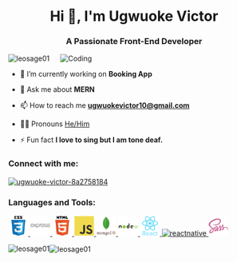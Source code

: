 <h1 align="center">Hi 👋, I'm Ugwuoke Victor</h1>
<h3 align="center">A Passionate Front-End Developer</h3>

<img align="right" alt="Coding" width="400" src="https://i.pinimg.com/474x/d3/9f/ca/d39fcae9dc1caba7c5795ee4db8b2313.jpg">

<p align="left"> <img src="https://komarev.com/ghpvc/?username=leosage01&label=Profile%20views&color=0e75b6&style=flat" alt="leosage01" /> </p>

- 🔭 I’m currently working on **Booking App**

- 💬 Ask me about **MERN**

- 📫 How to reach me **ugwuokevictor10@gmail.com**

- 💪🏽 Pronouns [He/Him](He/Him)

- ⚡ Fun fact **I love to sing but I am tone deaf.**

<h3 align="left">Connect with me:</h3>
<p align="left">
<a href="https://linkedin.com/in/ugwuoke-victor-8a2758184" target="blank"><img align="center" src="https://raw.githubusercontent.com/rahuldkjain/github-profile-readme-generator/master/src/images/icons/Social/linked-in-alt.svg" alt="ugwuoke-victor-8a2758184" height="30" width="40" /></a>
</p>

<h3 align="left">Languages and Tools:</h3>
<p align="left"> <a href="https://www.w3schools.com/css/" target="_blank" rel="noreferrer"> <img src="https://raw.githubusercontent.com/devicons/devicon/master/icons/css3/css3-original-wordmark.svg" alt="css3" width="40" height="40"/> </a> <a href="https://expressjs.com" target="_blank" rel="noreferrer"> <img src="https://raw.githubusercontent.com/devicons/devicon/master/icons/express/express-original-wordmark.svg" alt="express" width="40" height="40"/> </a> <a href="https://www.w3.org/html/" target="_blank" rel="noreferrer"> <img src="https://raw.githubusercontent.com/devicons/devicon/master/icons/html5/html5-original-wordmark.svg" alt="html5" width="40" height="40"/> </a> <a href="https://developer.mozilla.org/en-US/docs/Web/JavaScript" target="_blank" rel="noreferrer"> <img src="https://raw.githubusercontent.com/devicons/devicon/master/icons/javascript/javascript-original.svg" alt="javascript" width="40" height="40"/> </a> <a href="https://www.mongodb.com/" target="_blank" rel="noreferrer"> <img src="https://raw.githubusercontent.com/devicons/devicon/master/icons/mongodb/mongodb-original-wordmark.svg" alt="mongodb" width="40" height="40"/> </a> <a href="https://nodejs.org" target="_blank" rel="noreferrer"> <img src="https://raw.githubusercontent.com/devicons/devicon/master/icons/nodejs/nodejs-original-wordmark.svg" alt="nodejs" width="40" height="40"/> </a> <a href="https://reactjs.org/" target="_blank" rel="noreferrer"> <img src="https://raw.githubusercontent.com/devicons/devicon/master/icons/react/react-original-wordmark.svg" alt="react" width="40" height="40"/> </a> <a href="https://reactnative.dev/" target="_blank" rel="noreferrer"> <img src="https://reactnative.dev/img/header_logo.svg" alt="reactnative" width="40" height="40"/> </a> <a href="https://sass-lang.com" target="_blank" rel="noreferrer"> <img src="https://raw.githubusercontent.com/devicons/devicon/master/icons/sass/sass-original.svg" alt="sass" width="40" height="40"/> </a> </p>

<p><img align="left" src="https://github-readme-stats.vercel.app/api/top-langs?username=leosage01&show_icons=true&locale=en&layout=compact" alt="leosage01" /></p>


<p><img align="center" src="https://github-readme-streak-stats.herokuapp.com/?user=leosage01&" alt="leosage01" /></p>
